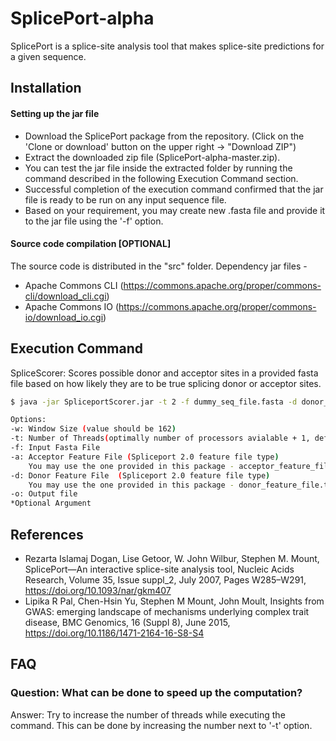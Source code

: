 # SplicePort-alpha
SplicePort is a splice-site analysis tool that makes splice-site predictions for a given sequence.

## Installation

#### Setting up the jar file 
- Download the SplicePort package from the repository. (Click on the 'Clone or download' button on the upper right -> "Download ZIP")
- Extract the downloaded zip file (SplicePort-alpha-master.zip).
- You can test the jar file inside the extracted folder by running the command described in the following Execution Command section.
- Successful completion of the execution command confirmed that the jar file is ready to be run on any input sequence file.
- Based on your requirement, you may create new .fasta file and provide it to the jar file using the '-f' option.

#### Source code compilation [OPTIONAL]
The source code is distributed in the "src" folder.
Dependency jar files - 
-   Apache Commons CLI (https://commons.apache.org/proper/commons-cli/download_cli.cgi)
-   Apache Commons IO (https://commons.apache.org/proper/commons-io/download_io.cgi)


## Execution Command
SpliceScorer: Scores possible donor and acceptor sites in a provided fasta file based on how likely they are to be true splicing donor or acceptor sites.
```sh
$ java -jar SpliceportScorer.jar -t 2 -f dummy_seq_file.fasta -d donor_feature_file.txt -a acceptor_feature_file.txt -w 162 -o testout.txt

Options:
-w: Window Size (value should be 162)
-t: Number of Threads(optimally number of processors avialable + 1, default is 2)*
-f: Input Fasta File
-a: Acceptor Feature File (Spliceport 2.0 feature file type)
    You may use the one provided in this package - acceptor_feature_file.txt 
-d: Donor Feature File	(Spliceport 2.0 feature file type)
    You may use the one provided in this package - donor_feature_file.txt
-o: Output file
*Optional Argument
```

## References
- Rezarta Islamaj Dogan, Lise Getoor, W. John Wilbur, Stephen M. Mount, SplicePort—An interactive splice-site analysis tool, Nucleic Acids Research, Volume 35, Issue suppl_2, July 2007, Pages W285–W291, https://doi.org/10.1093/nar/gkm407
- Lipika R Pal, Chen-Hsin Yu, Stephen M Mount, John Moult, Insights from GWAS: emerging landscape of mechanisms underlying complex trait disease, BMC Genomics, 16 (Suppl 8), June 2015, https://doi.org/10.1186/1471-2164-16-S8-S4


## FAQ
### Question: What can be done to speed up the computation?
Answer: Try to increase the number of threads while executing the command. This can be done by increasing the number next to '-t' option. 
